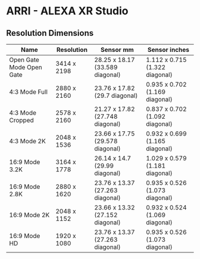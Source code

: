 # ARRI - ALEXA XR Studio

## Resolution Dimensions

| Name                     | Resolution   | Sensor mm                       | Sensor inches                  |
|--------------------------|--------------|---------------------------------|--------------------------------|
| Open Gate Mode Open Gate | 3414 x 2198  | 28.25 x 18.17 (33.589 diagonal) | 1.112 x 0.715 (1.322 diagonal) |
| 4:3 Mode Full            | 2880 x 2160  | 23.76 x 17.82 (29.7 diagonal)   | 0.935 x 0.702 (1.169 diagonal) |
| 4:3 Mode Cropped         | 2578 x 2160  | 21.27 x 17.82 (27.748 diagonal) | 0.837 x 0.702 (1.092 diagonal) |
| 4:3 Mode 2K              | 2048 x 1536  | 23.66 x 17.75 (29.578 diagonal) | 0.932 x 0.699 (1.165 diagonal) |
| 16:9 Mode 3.2K           | 3164 x 1778  | 26.14 x 14.7 (29.99 diagonal)   | 1.029 x 0.579 (1.181 diagonal) |
| 16:9 Mode 2.8K           | 2880 x 1620  | 23.76 x 13.37 (27.263 diagonal) | 0.935 x 0.526 (1.073 diagonal) |
| 16:9 Mode 2K             | 2048 x 1152  | 23.66 x 13.32 (27.152 diagonal) | 0.932 x 0.524 (1.069 diagonal) |
| 16:9 Mode HD             | 1920 x 1080  | 23.76 x 13.37 (27.263 diagonal) | 0.935 x 0.526 (1.073 diagonal) |

